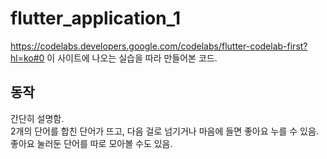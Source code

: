 # flutter_application_1

https://codelabs.developers.google.com/codelabs/flutter-codelab-first?hl=ko#0 
이 사이트에 나오는 실습을 따라 만들어본 코드.

## 동작
간단히 설명함.  
2개의 단어를 합친 단어가 뜨고, 다음 걸로 넘기거나 마음에 들면 좋아요 누를 수 있음.  
좋아요 눌러둔 단어를 따로 모아볼 수도 있음.  
